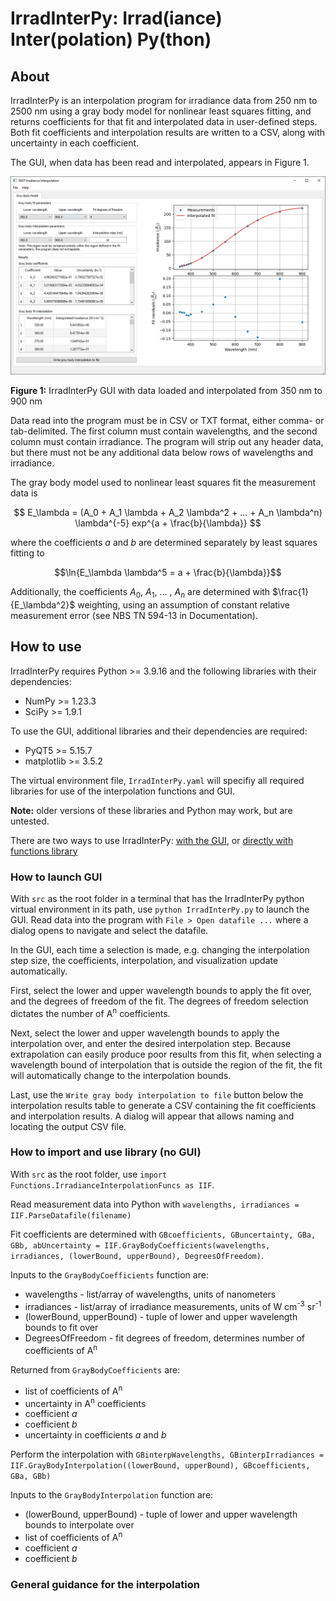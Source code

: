 # IrradInterPy: Irrad(iance) Inter(polation) Py(thon)
## About
IrradInterPy is an interpolation program for irradiance data from 250 nm to 2500 nm using a gray body model for nonlinear least squares fitting, and returns coefficients for that fit and interpolated data in user-defined steps. Both fit coefficients and interpolation results are written to a CSV, along with uncertainty in each coefficient.

The GUI, when data has been read and interpolated, appears in Figure 1.

<p align="center">
    <img src=images/Main-350to900.png>
    <figcaption><b>Figure 1:</b> IrradInterPy GUI with data loaded and interpolated from 350 nm to 900 nm</figcaption>
</p>

Data read into the program must be in CSV or TXT format, either comma- or tab-delimited. The first column must contain wavelengths, and the second column must contain irradiance. The program will strip out any header data, but there must not be any additional data below rows of wavelengths and irradiance.

The gray body model used to nonlinear least squares fit the measurement data is 

 $$ E_\lambda = (A_0 + A_1 \lambda + A_2 \lambda^2 + ... + A_n \lambda^n) \lambda^{-5} exp^{a + \frac{b}{\lambda}} $$

where the coefficients $a$ and $b$ are determined separately by least squares fitting to

$$\ln{E_\lambda \lambda^5 = a + \frac{b}{\lambda}}$$

Additionally, the coefficients $A_0$, $A_1$, ... , $A_n$ are determined with $\frac{1}{E_\lambda^2}$ weighting, using an assumption of constant relative measurement error (see NBS TN 594-13 in Documentation).

## How to use
IrradInterPy requires Python >= 3.9.16 and the following libraries with their dependencies:
* NumPy >= 1.23.3
* SciPy >= 1.9.1

To use the GUI, additional libraries and their dependencies are required:
* PyQT5 >= 5.15.7
* matplotlib >= 3.5.2

The virtual environment file, `IrradInterPy.yaml` will specifiy all required libraries for use of the interpolation functions and GUI.

**Note:** older versions of these libraries and Python may work, but are untested.

There are two ways to use IrradInterPy: [with the GUI](#LaunchGUI), or [directly with functions library](#UseLibrary)

### How to launch GUI <a class="anchor" id=LaunchGUI></a>
With `src` as the root folder in a terminal that has the IrradInterPy python virtual environment in its path, use `python IrradInterPy.py` to launch the GUI. Read data into the program with `File > Open datafile ...` where a dialog opens to navigate and select the datafile.

In the GUI, each time a selection is made, e.g. changing the interpolation step size, the coefficients, interpolation, and visualization update automatically.

First, select the lower and upper wavelength bounds to apply the fit over, and the degrees of freedom of the fit. The degrees of freedom selection dictates the number of A<sup>n</sup> coefficients.

Next, select the lower and upper wavelength bounds to apply the interpolation over, and enter the desired interpolation step. Because extrapolation can easily produce poor results from this fit, when selecting a wavelength bound of interpolation that is outside the region of the fit, the fit will automatically change to the interpolation bounds.

Last, use the `Write gray body interpolation to file` button below the interpolation results table to generate a CSV containing the fit coefficients and interpolation results. A dialog will appear that allows naming and locating the output CSV file.

### How to import and use library (no GUI) <a class="anchor" id=UseLibrary></a>
With `src` as the root folder, use `import Functions.IrradianceInterpolationFuncs as IIF`. 

Read measurement data into Python with `wavelengths, irradiances = IIF.ParseDatafile(filename)`

Fit coefficients are determined with `GBcoefficients, GBuncertainty, GBa, GBb, abUncertainty = IIF.GrayBodyCoefficients(wavelengths, irradiances, (lowerBound, upperBound), DegreesOfFreedom)`. 

Inputs to the `GrayBodyCoefficients` function are:
* wavelengths - list/array of wavelengths, units of nanometers
* irradiances - list/array of irradiance measurements, units of W cm<sup>-3</sup> sr<sup>-1</sup>
* (lowerBound, upperBound) - tuple of lower and upper wavelength bounds to fit over
* DegreesOfFreedom - fit degrees of freedom, determines number of coefficients of A<sup>n</sup>

Returned from `GrayBodyCoefficients` are:
* list of coefficients of A<sup>n</sup>
* uncertainty in A<sup>n</sup> coefficients
* coefficient $a$
* coefficient $b$
* uncertainty in coefficients $a$ and $b$

Perform the interpolation with `GBinterpWavelengths, GBinterpIrradiances = IIF.GrayBodyInterpolation((lowerBound, upperBound), GBcoefficients, GBa, GBb)`

Inputs to the `GrayBodyInterpolation` function are:
* (lowerBound, upperBound) - tuple of lower and upper wavelength bounds to interpolate over
 * list of coefficients of A<sup>n</sup>
 * coefficient $a$
 * coefficient $b$

 ### General guidance for the interpolation